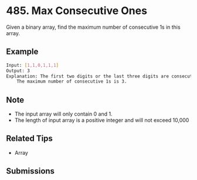 # 485. Max Consecutive Ones

Given a binary array, find the maximum number of consecutive 1s in this array.

## Example

```bash
Input: [1,1,0,1,1,1]
Output: 3
Explanation: The first two digits or the last three digits are consecutive 1s.
    The maximum number of consecutive 1s is 3.
```

## Note

- The input array will only contain 0 and 1.
- The length of input array is a positive integer and will not exceed 10,000

## Related Tips

- Array

## Submissions
